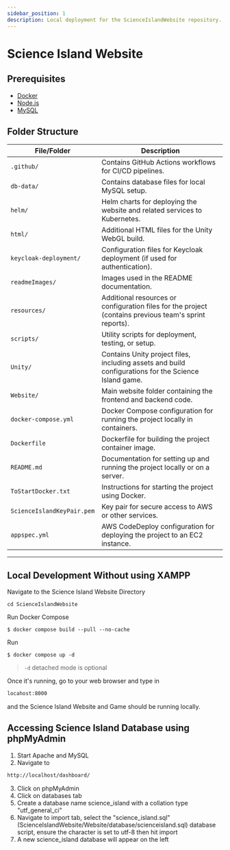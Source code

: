 ```yaml
---
sidebar_position: 1
description: Local deployment for the ScienceIslandWebsite repository.
---
```


# Science Island Website

## Prerequisites

- [Docker](https://www.docker.com/products/docker-desktop)
- [Node.js](https://nodejs.org/)
- [MySQL](https://dev.mysql.com/downloads/installer/)

## Folder Structure

| File/Folder                  | Description                                                                                     |
| ---------------------------- | ----------------------------------------------------------------------------------------------- |
| `.github/`                   | Contains GitHub Actions workflows for CI/CD pipelines.                                         |
| `db-data/`                   | Contains database files for local MySQL setup.                                                 |
| `helm/`                      | Helm charts for deploying the website and related services to Kubernetes.                      |
| `html/`                      | Additional HTML files for the Unity WebGL build.                                               |
| `keycloak-deployment/`       | Configuration files for Keycloak deployment (if used for authentication).                      |
| `readmeImages/`              | Images used in the README documentation.                                                       |
| `resources/`                 | Additional resources or configuration files for the project (contains previous team's sprint reports).|
| `scripts/`                   | Utility scripts for deployment, testing, or setup.                                             |
| `Unity/`                     | Contains Unity project files, including assets and build configurations for the Science Island game. |
| `Website/`                   | Main website folder containing the frontend and backend code.
| `docker-compose.yml`         | Docker Compose configuration for running the project locally in containers.                    |
| `Dockerfile`                 | Dockerfile for building the project container image.                                           |
| `README.md`                  | Documentation for setting up and running the project locally or on a server.                   |
| `ToStartDocker.txt`          | Instructions for starting the project using Docker.                                            |
| `ScienceIslandKeyPair.pem`   | Key pair for secure access to AWS or other services.                                           |
| `appspec.yml`                | AWS CodeDeploy configuration for deploying the project to an EC2 instance.                     |

---

## Local Development Without using XAMPP

Navigate to the Science Island Website Directory

```shell
cd ScienceIslandWebsite
```

Run Docker Compose

```shell
$ docker compose build --pull --no-cache
```

Run

```shell
$ docker compose up -d
```

> `-d` detached mode is optional

Once it's running, go to your web browser and type in

```txt
locahost:8000
```

and the Science Island Website and Game should be running locally.

## Accessing Science Island Database using phpMyAdmin

1. Start Apache and MySQL
2. Navigate to
```txt
http://localhost/dashboard/
```
3. Click on phpMyAdmin
4. Click on databases tab
5. Create a database name science_island with a collation type "utf_general_ci"
6. Navigate to import tab, select the "science_island.sql" (ScienceIslandWebsite/Website/database/scienceisland.sql) database script, ensure the character is set to utf-8 then hit import
7. A new science_island database will appear on the left
